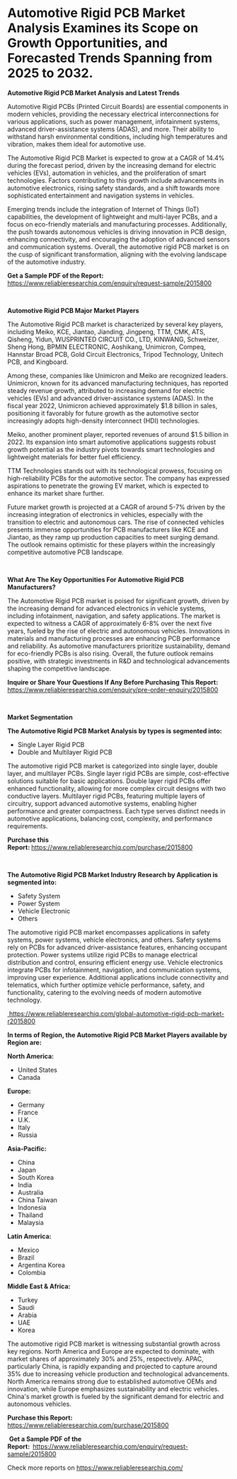 <p><h1>Automotive Rigid PCB Market Analysis Examines its Scope on Growth Opportunities, and Forecasted Trends Spanning from 2025 to 2032.</h1></p><p><strong>Automotive Rigid PCB Market Analysis and Latest Trends</strong></p>
<p><p>Automotive Rigid PCBs (Printed Circuit Boards) are essential components in modern vehicles, providing the necessary electrical interconnections for various applications, such as power management, infotainment systems, advanced driver-assistance systems (ADAS), and more. Their ability to withstand harsh environmental conditions, including high temperatures and vibration, makes them ideal for automotive use.</p><p>The Automotive Rigid PCB Market is expected to grow at a CAGR of 14.4% during the forecast period, driven by the increasing demand for electric vehicles (EVs), automation in vehicles, and the proliferation of smart technologies. Factors contributing to this growth include advancements in automotive electronics, rising safety standards, and a shift towards more sophisticated entertainment and navigation systems in vehicles. </p><p>Emerging trends include the integration of Internet of Things (IoT) capabilities, the development of lightweight and multi-layer PCBs, and a focus on eco-friendly materials and manufacturing processes. Additionally, the push towards autonomous vehicles is driving innovation in PCB design, enhancing connectivity, and encouraging the adoption of advanced sensors and communication systems. Overall, the automotive rigid PCB market is on the cusp of significant transformation, aligning with the evolving landscape of the automotive industry.</p></p>
<p><strong>Get a Sample PDF of the Report:&nbsp;</strong> <a href="https://www.reliableresearchiq.com/enquiry/request-sample/2015800?utm_campaign=3071&utm_medium=2&utm_source=Github&utm_content=ia&utm_term=29032025&utm_id=automotive-rigid-pcb">https://www.reliableresearchiq.com/enquiry/request-sample/2015800</a></p>
<p>&nbsp;</p>
<p><strong>Automotive Rigid PCB Major Market Players</strong></p>
<p><p>The Automotive Rigid PCB market is characterized by several key players, including Meiko, KCE, Jiantao, Jianding, Jingpeng, TTM, CMK, ATS, Qisheng, Yidun, WUSPRINTED CIRCUIT CO., LTD, KINWANG, Schweizer, Sheng Hong, BPMIN ELECTRONIC, Aoshikang, Unimicron, Compeq, Hannstar Broad PCB, Gold Circuit Electronics, Tripod Technology, Unitech PCB, and Kingboard. </p><p>Among these, companies like Unimicron and Meiko are recognized leaders. Unimicron, known for its advanced manufacturing techniques, has reported steady revenue growth, attributed to increasing demand for electric vehicles (EVs) and advanced driver-assistance systems (ADAS). In the fiscal year 2022, Unimicron achieved approximately $1.8 billion in sales, positioning it favorably for future growth as the automotive sector increasingly adopts high-density interconnect (HDI) technologies. </p><p>Meiko, another prominent player, reported revenues of around $1.5 billion in 2022. Its expansion into smart automotive applications suggests robust growth potential as the industry pivots towards smart technologies and lightweight materials for better fuel efficiency. </p><p>TTM Technologies stands out with its technological prowess, focusing on high-reliability PCBs for the automotive sector. The company has expressed aspirations to penetrate the growing EV market, which is expected to enhance its market share further.</p><p>Future market growth is projected at a CAGR of around 5-7% driven by the increasing integration of electronics in vehicles, especially with the transition to electric and autonomous cars. The rise of connected vehicles presents immense opportunities for PCB manufacturers like KCE and Jiantao, as they ramp up production capacities to meet surging demand. The outlook remains optimistic for these players within the increasingly competitive automotive PCB landscape.</p></p>
<p>&nbsp;</p>
<p><strong>What Are The Key Opportunities For Automotive Rigid PCB Manufacturers?</strong></p>
<p><p>The Automotive Rigid PCB market is poised for significant growth, driven by the increasing demand for advanced electronics in vehicle systems, including infotainment, navigation, and safety applications. The market is expected to witness a CAGR of approximately 6-8% over the next five years, fueled by the rise of electric and autonomous vehicles. Innovations in materials and manufacturing processes are enhancing PCB performance and reliability. As automotive manufacturers prioritize sustainability, demand for eco-friendly PCBs is also rising. Overall, the future outlook remains positive, with strategic investments in R&D and technological advancements shaping the competitive landscape.</p></p>
<p><strong>Inquire or Share Your Questions If Any Before Purchasing This Report:</strong> <a href="https://www.reliableresearchiq.com/enquiry/pre-order-enquiry/2015800?utm_campaign=3071&utm_medium=2&utm_source=Github&utm_content=ia&utm_term=29032025&utm_id=automotive-rigid-pcb">https://www.reliableresearchiq.com/enquiry/pre-order-enquiry/2015800</a></p>
<p>&nbsp;</p>
<p><strong>Market Segmentation</strong></p>
<p><strong>The Automotive Rigid PCB Market Analysis by types is segmented into:</strong></p>
<p><ul><li>Single Layer Rigid PCB</li><li>Double and Multilayer Rigid PCB</li></ul></p>
<p><p>The automotive rigid PCB market is categorized into single layer, double layer, and multilayer PCBs. Single layer rigid PCBs are simple, cost-effective solutions suitable for basic applications. Double layer rigid PCBs offer enhanced functionality, allowing for more complex circuit designs with two conductive layers. Multilayer rigid PCBs, featuring multiple layers of circuitry, support advanced automotive systems, enabling higher performance and greater compactness. Each type serves distinct needs in automotive applications, balancing cost, complexity, and performance requirements.</p></p>
<p><strong>Purchase this Report:&nbsp;</strong><a href="https://www.reliableresearchiq.com/purchase/2015800?utm_campaign=3071&utm_medium=2&utm_source=Github&utm_content=ia&utm_term=29032025&utm_id=automotive-rigid-pcb">https://www.reliableresearchiq.com/purchase/2015800</a></p>
<p>&nbsp;</p>
<p><strong>The Automotive Rigid PCB Market Industry Research by Application is segmented into:</strong></p>
<p><ul><li>Safety System</li><li>Power System</li><li>Vehicle Electronic</li><li>Others</li></ul></p>
<p><p>The automotive rigid PCB market encompasses applications in safety systems, power systems, vehicle electronics, and others. Safety systems rely on PCBs for advanced driver-assistance features, enhancing occupant protection. Power systems utilize rigid PCBs to manage electrical distribution and control, ensuring efficient energy use. Vehicle electronics integrate PCBs for infotainment, navigation, and communication systems, improving user experience. Additional applications include connectivity and telematics, which further optimize vehicle performance, safety, and functionality, catering to the evolving needs of modern automotive technology.</p></p>
<p><a href="https://www.reliableresearchiq.com/global-automotive-rigid-pcb-market-r2015800?utm_campaign=3071&utm_medium=2&utm_source=Github&utm_content=ia&utm_term=29032025&utm_id=automotive-rigid-pcb">&nbsp;https://www.reliableresearchiq.com/global-automotive-rigid-pcb-market-r2015800</a></p>
<p><strong>In terms of Region, the Automotive Rigid PCB Market Players available by Region are:</strong></p>
<p>
    <p> <strong> North America: </strong>
        <ul>
            <li>United States</li>
            <li>Canada</li>
        </ul>
        </p> 
    <p> <strong> Europe: </strong>
        <ul>
            <li>Germany</li>
            <li>France</li>
            <li>U.K.</li>
            <li>Italy</li>
            <li>Russia</li>
        </ul>
        </p> 
    <p> <strong> Asia-Pacific: </strong>
        <ul>
            <li>China</li>
            <li>Japan</li>
            <li>South Korea</li>
            <li>India</li>
            <li>Australia</li>
            <li>China Taiwan</li>
            <li>Indonesia</li>
            <li>Thailand</li>
            <li>Malaysia</li>
        </ul>
        </p> 
    <p> <strong> Latin America: </strong>
        <ul>
            <li>Mexico</li>
            <li>Brazil</li>
            <li>Argentina Korea</li>
            <li>Colombia</li>
        </ul>
        </p> 
    <p> <strong> Middle East & Africa: </strong>
        <ul>
            <li>Turkey</li>
            <li>Saudi</li>
            <li>Arabia</li>
            <li>UAE</li>
            <li>Korea</li>
        </ul>
    </p>
    </p>
<p><p>The automotive rigid PCB market is witnessing substantial growth across key regions. North America and Europe are expected to dominate, with market shares of approximately 30% and 25%, respectively. APAC, particularly China, is rapidly expanding and projected to capture around 35% due to increasing vehicle production and technological advancements. North America remains strong due to established automotive OEMs and innovation, while Europe emphasizes sustainability and electric vehicles. China's market growth is fueled by the significant demand for electric and autonomous vehicles.</p></p>
<p><strong>Purchase this Report: </strong><a href="https://www.reliableresearchiq.com/purchase/2015800?utm_campaign=3071&utm_medium=2&utm_source=Github&utm_content=ia&utm_term=29032025&utm_id=automotive-rigid-pcb">https://www.reliableresearchiq.com/purchase/2015800</a></p>
<p>&nbsp;<strong>Get a Sample PDF of the Report:&nbsp;&nbsp;</strong><a href="https://www.reliableresearchiq.com/enquiry/request-sample/2015800?utm_campaign=3071&utm_medium=2&utm_source=Github&utm_content=ia&utm_term=29032025&utm_id=automotive-rigid-pcb">https://www.reliableresearchiq.com/enquiry/request-sample/2015800</a></p>
<p><strong></strong></p>
<p>Check more reports on <a href="https://www.reliableresearchiq.com/?utm_campaign=3071&utm_medium=2&utm_source=Github&utm_content=ia&utm_term=29032025&utm_id=automotive-rigid-pcb">https://www.reliableresearchiq.com/</a></p>